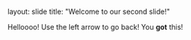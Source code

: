 layout: slide 
title: "Welcome to our second slide!"

Helloooo!
Use the left arrow to go back! You **got** this!
